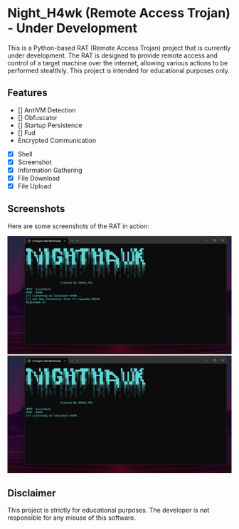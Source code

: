 # Night_H4wk (Remote Access Trojan) - Under Development

This is a Python-based RAT (Remote Access Trojan) project that is currently under development. The RAT is designed to provide remote access and control of a target machine over the internet, allowing various actions to be performed stealthily. This project is intended for educational purposes only.

## Features

- [] AntiVM Detection
- [] Obfuscator
- [] Startup Persistence
- [] Fud
- Encrypted Communication
- [x] Shell
- [x] Screenshot
- [x] Information Gathering
- [x] File Download
- [x] File Upload

## Screenshots

Here are some screenshots of the RAT in action:

![Screenshot 1](Screenshot1.png)
![Screenshot 2](Screenshot.png)

## Disclaimer

This project is strictly for educational purposes. The developer is not responsible for any misuse of this software.


